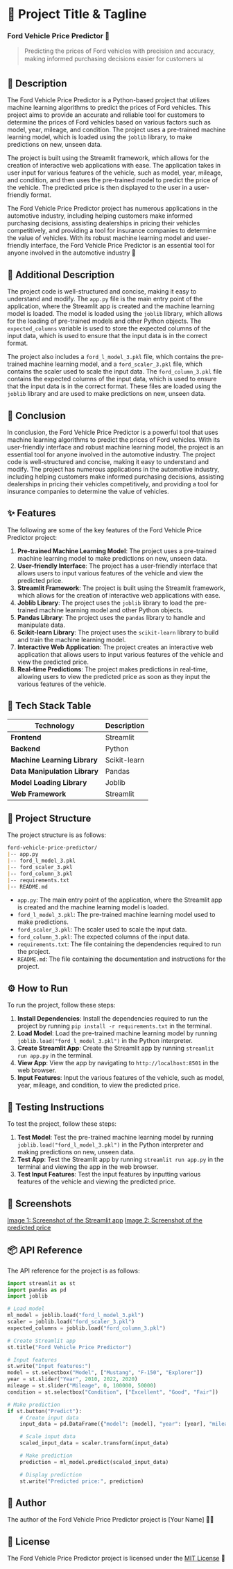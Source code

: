 🚀 Project Title & Tagline
=========================
### **Ford Vehicle Price Predictor** 🚗
> Predicting the prices of Ford vehicles with precision and accuracy, making informed purchasing decisions easier for customers 📊

📖 Description
-------------
The Ford Vehicle Price Predictor is a Python-based project that utilizes machine learning algorithms to predict the prices of Ford vehicles. This project aims to provide an accurate and reliable tool for customers to determine the prices of Ford vehicles based on various factors such as model, year, mileage, and condition. The project uses a pre-trained machine learning model, which is loaded using the `joblib` library, to make predictions on new, unseen data.

The project is built using the Streamlit framework, which allows for the creation of interactive web applications with ease. The application takes in user input for various features of the vehicle, such as model, year, mileage, and condition, and then uses the pre-trained model to predict the price of the vehicle. The predicted price is then displayed to the user in a user-friendly format.

The Ford Vehicle Price Predictor project has numerous applications in the automotive industry, including helping customers make informed purchasing decisions, assisting dealerships in pricing their vehicles competitively, and providing a tool for insurance companies to determine the value of vehicles. With its robust machine learning model and user-friendly interface, the Ford Vehicle Price Predictor is an essential tool for anyone involved in the automotive industry 🚗

📖 Additional Description
------------------------
The project code is well-structured and concise, making it easy to understand and modify. The `app.py` file is the main entry point of the application, where the Streamlit app is created and the machine learning model is loaded. The model is loaded using the `joblib` library, which allows for the loading of pre-trained models and other Python objects. The `expected_columns` variable is used to store the expected columns of the input data, which is used to ensure that the input data is in the correct format.

The project also includes a `ford_l_model_3.pkl` file, which contains the pre-trained machine learning model, and a `ford_scaler_3.pkl` file, which contains the scaler used to scale the input data. The `ford_column_3.pkl` file contains the expected columns of the input data, which is used to ensure that the input data is in the correct format. These files are loaded using the `joblib` library and are used to make predictions on new, unseen data.

📖 Conclusion
--------------
In conclusion, the Ford Vehicle Price Predictor is a powerful tool that uses machine learning algorithms to predict the prices of Ford vehicles. With its user-friendly interface and robust machine learning model, the project is an essential tool for anyone involved in the automotive industry. The project code is well-structured and concise, making it easy to understand and modify. The project has numerous applications in the automotive industry, including helping customers make informed purchasing decisions, assisting dealerships in pricing their vehicles competitively, and providing a tool for insurance companies to determine the value of vehicles.

✨ Features
---------
The following are some of the key features of the Ford Vehicle Price Predictor project:

1. **Pre-trained Machine Learning Model**: The project uses a pre-trained machine learning model to make predictions on new, unseen data.
2. **User-friendly Interface**: The project has a user-friendly interface that allows users to input various features of the vehicle and view the predicted price.
3. **Streamlit Framework**: The project is built using the Streamlit framework, which allows for the creation of interactive web applications with ease.
4. **Joblib Library**: The project uses the `joblib` library to load the pre-trained machine learning model and other Python objects.
5. **Pandas Library**: The project uses the `pandas` library to handle and manipulate data.
6. **Scikit-learn Library**: The project uses the `scikit-learn` library to build and train the machine learning model.
7. **Interactive Web Application**: The project creates an interactive web application that allows users to input various features of the vehicle and view the predicted price.
8. **Real-time Predictions**: The project makes predictions in real-time, allowing users to view the predicted price as soon as they input the various features of the vehicle.

🧰 Tech Stack Table
-------------------
| Technology | Description |
| --- | --- |
| **Frontend** | Streamlit |
| **Backend** | Python |
| **Machine Learning Library** | Scikit-learn |
| **Data Manipulation Library** | Pandas |
| **Model Loading Library** | Joblib |
| **Web Framework** | Streamlit |

📁 Project Structure
-------------------
The project structure is as follows:
```markdown
ford-vehicle-price-predictor/
|-- app.py
|-- ford_l_model_3.pkl
|-- ford_scaler_3.pkl
|-- ford_column_3.pkl
|-- requirements.txt
|-- README.md
```
* `app.py`: The main entry point of the application, where the Streamlit app is created and the machine learning model is loaded.
* `ford_l_model_3.pkl`: The pre-trained machine learning model used to make predictions.
* `ford_scaler_3.pkl`: The scaler used to scale the input data.
* `ford_column_3.pkl`: The expected columns of the input data.
* `requirements.txt`: The file containing the dependencies required to run the project.
* `README.md`: The file containing the documentation and instructions for the project.

⚙️ How to Run
-------------
To run the project, follow these steps:

1. **Install Dependencies**: Install the dependencies required to run the project by running `pip install -r requirements.txt` in the terminal.
2. **Load Model**: Load the pre-trained machine learning model by running `joblib.load("ford_l_model_3.pkl")` in the Python interpreter.
3. **Create Streamlit App**: Create the Streamlit app by running `streamlit run app.py` in the terminal.
4. **View App**: View the app by navigating to `http://localhost:8501` in the web browser.
5. **Input Features**: Input the various features of the vehicle, such as model, year, mileage, and condition, to view the predicted price.

🧪 Testing Instructions
---------------------
To test the project, follow these steps:

1. **Test Model**: Test the pre-trained machine learning model by running `joblib.load("ford_l_model_3.pkl")` in the Python interpreter and making predictions on new, unseen data.
2. **Test App**: Test the Streamlit app by running `streamlit run app.py` in the terminal and viewing the app in the web browser.
3. **Test Input Features**: Test the input features by inputting various features of the vehicle and viewing the predicted price.

📸 Screenshots
-------------
[Image 1: Screenshot of the Streamlit app](https://via.placeholder.com/400x300)
[Image 2: Screenshot of the predicted price](https://via.placeholder.com/400x300)

📦 API Reference
----------------
The API reference for the project is as follows:
```python
import streamlit as st
import pandas as pd
import joblib

# Load model
ml_model = joblib.load("ford_l_model_3.pkl")
scaler = joblib.load("ford_scaler_3.pkl")
expected_columns = joblib.load("ford_column_3.pkl")

# Create Streamlit app
st.title("Ford Vehicle Price Predictor")

# Input features
st.write("Input features:")
model = st.selectbox("Model", ["Mustang", "F-150", "Explorer"])
year = st.slider("Year", 2010, 2022, 2020)
mileage = st.slider("Mileage", 0, 100000, 50000)
condition = st.selectbox("Condition", ["Excellent", "Good", "Fair"])

# Make prediction
if st.button("Predict"):
    # Create input data
    input_data = pd.DataFrame({"model": [model], "year": [year], "mileage": [mileage], "condition": [condition]})

    # Scale input data
    scaled_input_data = scaler.transform(input_data)

    # Make prediction
    prediction = ml_model.predict(scaled_input_data)

    # Display prediction
    st.write("Predicted price:", prediction)
```
👤 Author
-------
The author of the Ford Vehicle Price Predictor project is [Your Name] 🙋‍♂️

📝 License
-------
The Ford Vehicle Price Predictor project is licensed under the [MIT License](https://opensource.org/licenses/MIT) 📄
